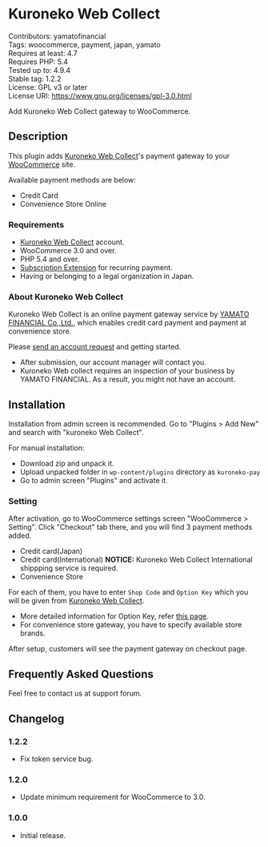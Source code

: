 # Kuroneko Web Collect

Contributors: yamatofinancial  
Tags: woocommerce, payment, japan, yamato  
Requires at least: 4.7  
Requires PHP: 5.4  
Tested up to: 4.9.4  
Stable tag: 1.2.2  
License: GPL v3 or later  
License URI: https://www.gnu.org/licenses/gpl-3.0.html

Add Kuroneko Web Collect gateway to WooCommerce.

## Description

This plugin adds [Kuroneko Web Collect](https://www.yamatofinancial.jp/wc/)'s payment gateway to your [WooCommerce](https://woocommerce.com) site.

Available payment methods are below:

- Credit Card
- Convenience Store Online

### Requirements

- [Kuroneko Web Collect](https://www.yamatofinancial.jp/wc/) account.
- WooCommerce 3.0 and over.
- PHP 5.4 and over.
- [Subscription Extension](http://www.woothemes.com/products/woocommerce-subscriptions/) for recurring payment.
- Having or belonging to a legal organization in Japan.

### About Kuroneko Web Collect

Kuroneko Web Collect is an online payment gateway service by [YAMATO FINANCIAL Co.,Ltd.](https://www.yamatofinancial.jp/), which enables credit card payment and payment at convenience store.

Please [send an account request](https://www.yamatofinancial.jp/form/order1_input.php) and getting started.

* After submission, our account manager will contact you.
* Kuroneko Web collect requires an inspection of your business by YAMATO FINANCIAL. As a result, you might not have an account.


## Installation

Installation from admin screen is recommended.
Go to "Plugins > Add New" and search with "kuroneko Web Collect".

For manual installation:

- Download zip and unpack it.
- Upload unpacked folder in `wp-content/plugins` directory as `kuroneko-pay`
- Go to admin screen "Plugins" and activate it.

### Setting

After activation, go to WooCommerce settings screen "WooCommerce > Setting".
Click "Checkout" tab there, and you will find 3 payment methods added.

- Credit card(Japan)
- Credit card(International) **NOTICE:** Kuroneko Web Collect International shippping service is required.
- Convenience Store

For each of them, you have to enter `Shop Code` and `Option Key` which you will be given from [Kuroneko Web Collect](https://www.yamatofinancial.jp/wc/).

* More detailed information for Option Key, refer [this page](https://na-ab24.marketo.com/rs/250-BBD-746/images/accesskey.pdf).
* For convenience store gateway, you have to specify available store brands.

After setup, customers will see the payment gateway on checkout page.

## Frequently Asked Questions

Feel free to contact us at support forum.

## Changelog

### 1.2.2

* Fix token service bug.

### 1.2.0

* Update minimum requirement for WooCommerce to 3.0.

### 1.0.0

- Initial release.
